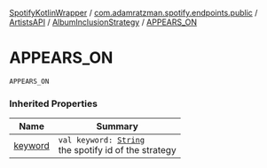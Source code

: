 [SpotifyKotlinWrapper](../../../index.md) / [com.adamratzman.spotify.endpoints.public](../../index.md) / [ArtistsAPI](../index.md) / [AlbumInclusionStrategy](index.md) / [APPEARS_ON](./-a-p-p-e-a-r-s_-o-n.md)

# APPEARS_ON

`APPEARS_ON`

### Inherited Properties

| Name | Summary |
|---|---|
| [keyword](keyword.md) | `val keyword: `[`String`](https://kotlinlang.org/api/latest/jvm/stdlib/kotlin/-string/index.html)<br>the spotify id of the strategy |
